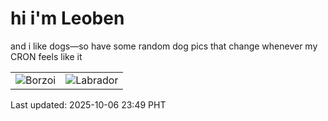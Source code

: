 # hi i'm Leoben

and i like dogs—so have some random dog pics that change whenever my CRON feels like it

|  |  |
|--------|----------|
| ![Borzoi](https://random-dog-vercel.vercel.app/api/random-borzoi?v=1759765767) | ![Labrador](https://random-dog-vercel.vercel.app/api/random-labrador?v=1759765767) |

Last updated: 2025-10-06 23:49 PHT

